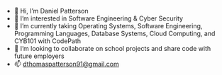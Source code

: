 - 👋 Hi, I’m Daniel Patterson
- 👀 I’m interested in Software Engineering & Cyber Security
- 🌱 I’m currently taking Operating Systems, Software Engineering, Programming Languages, Database Systems, Cloud Computing, and CYB101 with CodePath
- 💞️ I’m looking to collaborate on school projects and share code with future employers
- 📫 dthomaspatterson91@gmail.com

<!---
dtpatterson/dtpatterson is a ✨ special ✨ repository because its `README.md` (this file) appears on your GitHub profile.
You can click the Preview link to take a look at your changes.
--->
